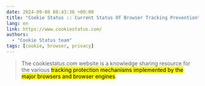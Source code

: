 ```yaml
---
date: 2024-09-08 08:43:36 +00:00
title: "Cookie Status :: Current Status Of Browser Tracking Prevention"
lang: en
link: https://www.cookiestatus.com/
authors:
  - "Cookie Status team"
tags: [cookie, browser, privacy]
---
```


> The cookiestatus.com website is a knowledge sharing resource for the various <mark>tracking protection mechanisms implemented by the major browsers and browser engines</mark>.
